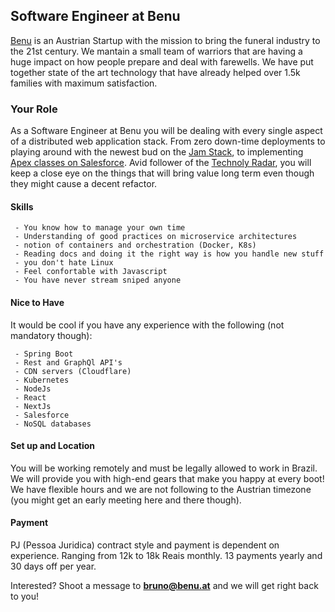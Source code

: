 ## Software Engineer at Benu

[Benu](https://benu.at) is an Austrian Startup with the mission to bring the funeral industry to the 21st century. We mantain a small team of warriors that are having a huge impact on how people prepare and deal with farewells. We have put together state of the art technology that have already helped over 1.5k families with maximum satisfaction.

### Your Role

As a Software Engineer at Benu you will be dealing with every single aspect of a distributed web application stack. From zero down-time deployments to playing around with the newest bud on the [Jam Stack](https://jamstack.org/), to implementing [Apex classes on Salesforce](https://developer.salesforce.com/docs/atlas.en-us.apexcode.meta/apexcode/apex_intro_what_is_apex.htm). Avid follower of the [Technoly Radar](https://www.thoughtworks.com/radar), you will keep a close eye on the things that will bring value long term even though they might cause a decent refactor.

#### Skills
```
 - You know how to manage your own time 
 - Understanding of good practices on microservice architectures
 - notion of containers and orchestration (Docker, K8s)
 - Reading docs and doing it the right way is how you handle new stuff
 - you don't hate Linux 
 - Feel confortable with Javascript
 - You have never stream sniped anyone
```

#### Nice to Have
It would be cool if you have any experience with the following (not mandatory though):
``` 
 - Spring Boot
 - Rest and GraphQl API's
 - CDN servers (Cloudflare)
 - Kubernetes
 - NodeJs
 - React
 - NextJs
 - Salesforce
 - NoSQL databases
```

#### Set up and Location
You will be working remotely and must be legally allowed to work in Brazil. We will provide you with high-end gears that make you happy at every boot! We have flexible hours and we are not following to the Austrian timezone (you might get an early meeting here and there though).

#### Payment
PJ (Pessoa Juridica) contract style and payment is dependent on experience. Ranging from 12k to 18k Reais monthly. 13 payments yearly and 30 days off per year.

Interested? Shoot a message to **bruno@benu.at** and we will get right back to you!